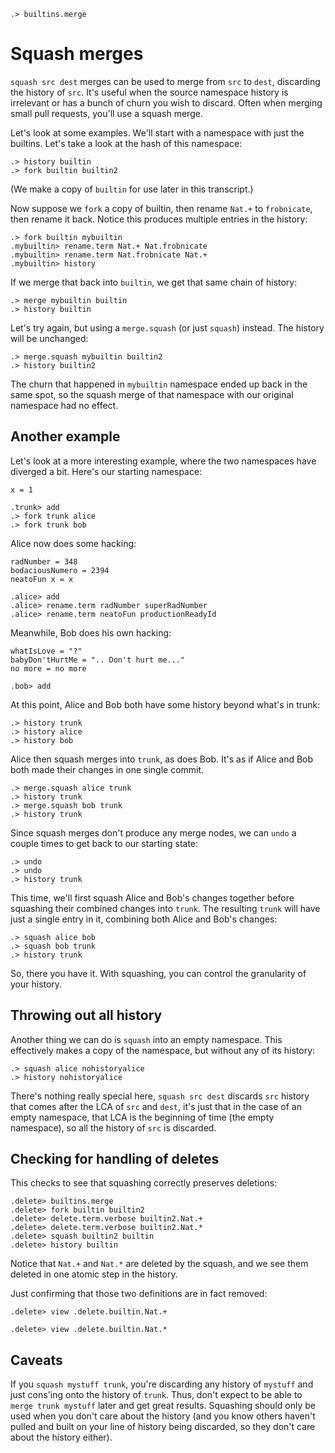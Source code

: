 
```ucm:hide
.> builtins.merge
```

# Squash merges

`squash src dest` merges can be used to merge from `src` to `dest`, discarding the history of `src`. It's useful when the source namespace history is irrelevant or has a bunch of churn you wish to discard. Often when merging small pull requests, you'll use a squash merge.

Let's look at some examples. We'll start with a namespace with just the builtins. Let's take a look at the hash of this namespace:

```ucm
.> history builtin
.> fork builtin builtin2
```

(We make a copy of `builtin` for use later in this transcript.)

Now suppose we `fork` a copy of builtin, then rename `Nat.+` to `frobnicate`, then rename it back. Notice this produces multiple entries in the history:

```ucm
.> fork builtin mybuiltin
.mybuiltin> rename.term Nat.+ Nat.frobnicate
.mybuiltin> rename.term Nat.frobnicate Nat.+
.mybuiltin> history
```

If we merge that back into `builtin`, we get that same chain of history:

```ucm
.> merge mybuiltin builtin
.> history builtin
```

Let's try again, but using a `merge.squash` (or just `squash`) instead. The history will be unchanged:

```ucm
.> merge.squash mybuiltin builtin2
.> history builtin2
```

The churn that happened in `mybuiltin` namespace ended up back in the same spot, so the squash merge of that namespace with our original namespace had no effect.

## Another example

Let's look at a more interesting example, where the two namespaces have diverged a bit. Here's our starting namespace:

```unison:hide
x = 1
```

```ucm
.trunk> add
.> fork trunk alice
.> fork trunk bob
```

Alice now does some hacking:

```unison:hide
radNumber = 348
bodaciousNumero = 2394
neatoFun x = x
```

```ucm
.alice> add
.alice> rename.term radNumber superRadNumber
.alice> rename.term neatoFun productionReadyId
```

Meanwhile, Bob does his own hacking:

```unison:hide
whatIsLove = "?"
babyDon'tHurtMe = ".. Don't hurt me..."
no more = no more
```

```ucm
.bob> add
```

At this point, Alice and Bob both have some history beyond what's in trunk:

```ucm
.> history trunk
.> history alice
.> history bob
```

Alice then squash merges into `trunk`, as does Bob. It's as if Alice and Bob both made their changes in one single commit.

```ucm
.> merge.squash alice trunk
.> history trunk
.> merge.squash bob trunk
.> history trunk
```

Since squash merges don't produce any merge nodes, we can `undo` a couple times to get back to our starting state:

```ucm
.> undo
.> undo
.> history trunk
```

This time, we'll first squash Alice and Bob's changes together before squashing their combined changes into `trunk`. The resulting `trunk` will have just a single entry in it, combining both Alice and Bob's changes:

```ucm
.> squash alice bob
.> squash bob trunk
.> history trunk
```

So, there you have it. With squashing, you can control the granularity of your history.

## Throwing out all history

Another thing we can do is `squash` into an empty namespace. This effectively makes a copy of the namespace, but without any of its history:

```ucm
.> squash alice nohistoryalice
.> history nohistoryalice
```

There's nothing really special here, `squash src dest` discards `src` history that comes after the LCA of `src` and `dest`, it's just that in the case of an empty namespace, that LCA is the beginning of time (the empty namespace), so all the history of `src` is discarded.

## Checking for handling of deletes

This checks to see that squashing correctly preserves deletions:

```ucm
.delete> builtins.merge
.delete> fork builtin builtin2
.delete> delete.term.verbose builtin2.Nat.+
.delete> delete.term.verbose builtin2.Nat.*
.delete> squash builtin2 builtin
.delete> history builtin
```

Notice that `Nat.+` and `Nat.*` are deleted by the squash, and we see them deleted in one atomic step in the history.

Just confirming that those two definitions are in fact removed:

```ucm:error
.delete> view .delete.builtin.Nat.+
```

```ucm:error
.delete> view .delete.builtin.Nat.*
```

## Caveats

If you `squash mystuff trunk`, you're discarding any history of `mystuff` and just cons'ing onto the history of `trunk`. Thus, don't expect to be able to `merge trunk mystuff` later and get great results. Squashing should only be used when you don't care about the history (and you know others haven't pulled and built on your line of history being discarded, so they don't care about the history either).
